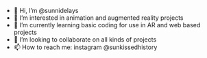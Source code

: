 - 👋 Hi, I’m @sunnidelays
- 👀 I’m interested in animation and augmented reality projects
- 🌱 I’m currently learning basic coding for use in AR and web based projects
- 💞️ I’m looking to collaborate on all kinds of projects
- 📫 How to reach me: instagram @sunkissedhistory

<!---
sunnidelays/sunnidelays is a ✨ special ✨ repository because its `README.md` (this file) appears on your GitHub profile.
You can click the Preview link to take a look at your changes.
--->

